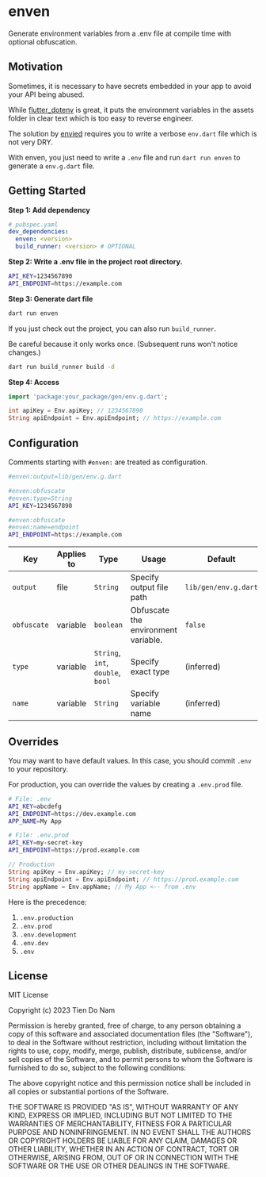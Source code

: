 # enven

Generate environment variables from a .env file at compile time with optional obfuscation.

## Motivation

Sometimes, it is necessary to have secrets embedded in your app to avoid your API being abused.

While [flutter_dotenv](https://pub.dev/packages/flutter_dotenv) is great, it puts the environment variables in the assets folder in clear text which is too easy to reverse engineer.

The solution by [envied](https://pub.dev/packages/envied) requires you to write a verbose `env.dart` file which is not very DRY.

With enven, you just need to write a `.env` file and run `dart run enven` to generate a `env.g.dart` file.

## Getting Started

**Step 1: Add dependency**

```yaml
# pubspec.yaml
dev_dependencies:
  enven: <version>
  build_runner: <version> # OPTIONAL
```

**Step 2: Write a .env file in the project root directory.**

```bash
API_KEY=1234567890
API_ENDPOINT=https://example.com
```

**Step 3: Generate dart file**

```bash
dart run enven
```

If you just check out the project, you can also run `build_runner`.

Be careful because it only works once. (Subsequent runs won't notice changes.)

```bash
dart run build_runner build -d
```

**Step 4: Access**

```dart
import 'package:your_package/gen/env.g.dart';

int apiKey = Env.apiKey; // 1234567890
String apiEndpoint = Env.apiEndpoint; // https://example.com
```

## Configuration

Comments starting with `#enven:` are treated as configuration.

```bash
#enven:output=lib/gen/env.g.dart

#enven:obfuscate
#enven:type=String
API_KEY=1234567890

#enven:obfuscate
#enven:name=endpoint
API_ENDPOINT=https://example.com
```

| Key         | Applies to | Type                              | Usage                               | Default              |
|-------------|------------|-----------------------------------|-------------------------------------|----------------------|
| `output`    | file       | `String`                          | Specify output file path            | `lib/gen/env.g.dart` |
| `obfuscate` | variable   | `boolean`                         | Obfuscate the environment variable. | `false`              |
| `type`      | variable   | `String`, `int`, `double`, `bool` | Specify exact type                  | (inferred)           |
| `name`      | variable   | `String`                          | Specify variable name               | (inferred)           |

## Overrides

You may want to have default values. In this case, you should commit `.env` to your repository.

For production, you can override the values by creating a `.env.prod` file.

```bash
# File: .env
API_KEY=abcdefg
API_ENDPOINT=https://dev.example.com
APP_NAME=My App
```

```bash
# File: .env.prod
API_KEY=my-secret-key
API_ENDPOINT=https://prod.example.com
```

```dart
// Production
String apiKey = Env.apiKey; // my-secret-key
String apiEndpoint = Env.apiEndpoint; // https://prod.example.com
String appName = Env.appName; // My App <-- from .env
```

Here is the precedence:

1. `.env.production`
2. `.env.prod`
3. `.env.development`
4. `.env.dev`
5. `.env`

## License

MIT License

Copyright (c) 2023 Tien Do Nam

Permission is hereby granted, free of charge, to any person obtaining a copy
of this software and associated documentation files (the "Software"), to deal
in the Software without restriction, including without limitation the rights
to use, copy, modify, merge, publish, distribute, sublicense, and/or sell
copies of the Software, and to permit persons to whom the Software is
furnished to do so, subject to the following conditions:

The above copyright notice and this permission notice shall be included in all
copies or substantial portions of the Software.

THE SOFTWARE IS PROVIDED "AS IS", WITHOUT WARRANTY OF ANY KIND, EXPRESS OR
IMPLIED, INCLUDING BUT NOT LIMITED TO THE WARRANTIES OF MERCHANTABILITY,
FITNESS FOR A PARTICULAR PURPOSE AND NONINFRINGEMENT. IN NO EVENT SHALL THE
AUTHORS OR COPYRIGHT HOLDERS BE LIABLE FOR ANY CLAIM, DAMAGES OR OTHER
LIABILITY, WHETHER IN AN ACTION OF CONTRACT, TORT OR OTHERWISE, ARISING FROM,
OUT OF OR IN CONNECTION WITH THE SOFTWARE OR THE USE OR OTHER DEALINGS IN THE
SOFTWARE.
